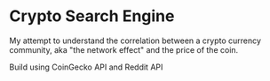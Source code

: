 # Crypto Search Engine

My attempt to understand the correlation between a crypto currency community, aka "the network effect" and the price of the coin.

Build using CoinGecko API and Reddit API

